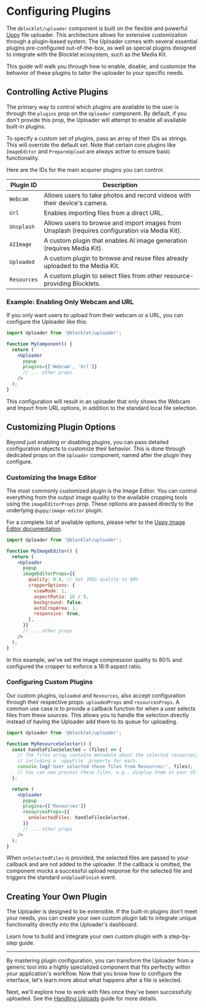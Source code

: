 # Configuring Plugins

The `@blocklet/uploader` component is built on the flexible and powerful [Uppy](https://uppy.io/) file uploader. This architecture allows for extensive customization through a plugin-based system. The Uploader comes with several essential plugins pre-configured out-of-the-box, as well as special plugins designed to integrate with the Blocklet ecosystem, such as the Media Kit.

This guide will walk you through how to enable, disable, and customize the behavior of these plugins to tailor the uploader to your specific needs.

## Controlling Active Plugins

The primary way to control which plugins are available to the user is through the `plugins` prop on the `Uploader` component. By default, if you don't provide this prop, the Uploader will attempt to enable all available built-in plugins.

To specify a custom set of plugins, pass an array of their IDs as strings. This will override the default set. Note that certain core plugins like `ImageEditor` and `PrepareUpload` are always active to ensure basic functionality.

Here are the IDs for the main acquirer plugins you can control:

| Plugin ID | Description |
|---|---|
| `Webcam` | Allows users to take photos and record videos with their device's camera. |
| `Url` | Enables importing files from a direct URL. |
| `Unsplash` | Allows users to browse and import images from Unsplash (requires configuration via Media Kit). |
| `AIImage` | A custom plugin that enables AI image generation (requires Media Kit). |
| `Uploaded` | A custom plugin to browse and reuse files already uploaded to the Media Kit. |
| `Resources` | A custom plugin to select files from other resource-providing Blocklets. |

### Example: Enabling Only Webcam and URL

If you only want users to upload from their webcam or a URL, you can configure the Uploader like this:

```jsx Uploader with specific plugins icon=logos:react
import Uploader from '@blocklet/uploader';

function MyComponent() {
  return (
    <Uploader
      popup
      plugins={['Webcam', 'Url']}
      // ... other props
    />
  );
}
```

This configuration will result in an uploader that only shows the Webcam and Import from URL options, in addition to the standard local file selection.

## Customizing Plugin Options

Beyond just enabling or disabling plugins, you can pass detailed configuration objects to customize their behavior. This is done through dedicated props on the `Uploader` component, named after the plugin they configure.

### Customizing the Image Editor

The most commonly customized plugin is the Image Editor. You can control everything from the output image quality to the available cropping tools using the `imageEditorProps` prop. These options are passed directly to the underlying `@uppy/image-editor` plugin.

For a complete list of available options, please refer to the [Uppy Image Editor documentation](https://uppy.io/docs/image-editor/#options).

```jsx Customizing Image Editor icon=logos:react
import Uploader from '@blocklet/uploader';

function MyImageEditor() {
  return (
    <Uploader
      popup
      imageEditorProps={{
        quality: 0.8, // Set JPEG quality to 80%
        cropperOptions: {
          viewMode: 1,
          aspectRatio: 16 / 9,
          background: false,
          autoCropArea: 1,
          responsive: true,
        },
      }}
      // ... other props
    />
  );
}
```

In this example, we've set the image compression quality to 80% and configured the cropper to enforce a 16:9 aspect ratio.

### Configuring Custom Plugins

Our custom plugins, `Uploaded` and `Resources`, also accept configuration through their respective props: `uploadedProps` and `resourcesProps`. A common use case is to provide a callback function for when a user selects files from these sources. This allows you to handle the selection directly instead of having the Uploader add them to its queue for uploading.

```jsx Handling selection from Resources plugin icon=logos:react
import Uploader from '@blocklet/uploader';

function MyResourceSelector() {
  const handleFilesSelected = (files) => {
    // The files array contains metadata about the selected resources,
    // including a `uppyFile` property for each.
    console.log('User selected these files from Resources:', files);
    // You can now process these files, e.g., display them in your UI.
  };

  return (
    <Uploader
      popup
      plugins={['Resources']}
      resourcesProps={{
        onSelectedFiles: handleFilesSelected,
      }}
      // ... other props
    />
  );
}
```

When `onSelectedFiles` is provided, the selected files are passed to your callback and are not added to the uploader. If the callback is omitted, the component mocks a successful upload response for the selected file and triggers the standard `onUploadFinish` event.

## Creating Your Own Plugin

The Uploader is designed to be extensible. If the built-in plugins don't meet your needs, you can create your own custom plugin tab to integrate unique functionality directly into the Uploader's dashboard.

<x-card data-title="Creating a Custom Plugin" data-icon="lucide:puzzle-piece" data-href="/guides/custom-plugin" data-cta="Read The Guide">
  Learn how to build and integrate your own custom plugin with a step-by-step guide.
</x-card>

---

By mastering plugin configuration, you can transform the Uploader from a generic tool into a highly specialized component that fits perfectly within your application's workflow. Now that you know how to configure the interface, let's learn more about what happens after a file is selected.

Next, we'll explore how to work with files once they've been successfully uploaded. See the [Handling Uploads](./guides-handling-uploads.md) guide for more details.